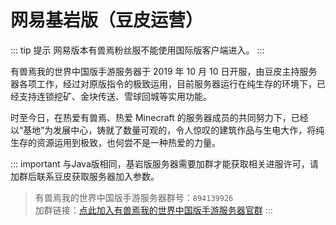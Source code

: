# 网易基岩版（豆皮运营）

::: tip 提示
网易版本有兽焉粉丝服不能使用国际版客户端进入。
:::

有兽焉我的世界中国版手游服务器于 2019 年 10 月 10 日开服，由豆皮主持服务器各项工作，经过对原版指令的极致运用，目前服务器运行在纯生存的环境下，已经支持连锁挖矿、金块传送、雪球回城等实用功能。

时至今日，在热爱有兽焉、热爱 Minecraft 的服务器成员的共同努力下，已经以“基地”为发展中心，铸就了数量可观的，令人惊叹的建筑作品与生电大作，将纯生存的资源运用到极致，也何尝不是一种热爱的力量。

::: important
与Java版相同，基岩版服务器需要加群才能获取相关进服许可，请加群后联系豆皮获取服务器加入参数。
> 有兽焉我的世界中国版手游服务器群号：`894139926`
<br>加群链接：[点此加入有兽焉我的世界中国版手游服务器官群](https://jq.qq.com/?_wv=1027&k=T2IvVOqz)
:::